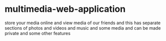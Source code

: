 # multimedia-web-application
store your media online and view media of our friends and this has separate sections of photos and videos and music and some media and can be made private and some other features
